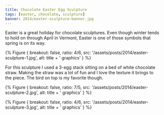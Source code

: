 ```yaml
---
title: Chocolate Easter Egg Sculpture
tags: [easter, chocolate, sculpture]
banner: 2014/easter-sculpture-banner.jpg
---
```


Easter is a great holiday for chocolate sculptures. Even though winter tends to hold on through April in Vermont, Easter is one of those symbols that spring is on its way.

{% Figure {
    breakout: false,
    ratio: 4/6,
    src: '/assets/posts/2014/easter-sculpture-1.jpg',
    alt: title + ' graphics'
} %}

For this sculpture I used a 3-egg stack sitting on a bed of white chocolate straw. Making the straw was a lot of fun and I love the texture it brings to the piece. The bird on top is my favorite though.

{% Figure {
    breakout: false,
    ratio: 7/5,
    src: '/assets/posts/2014/easter-sculpture-2.jpg',
    alt: title + ' graphics'
} %}

{% Figure {
    breakout: false,
    ratio: 4/6,
    src: '/assets/posts/2014/easter-sculpture-3.jpg',
    alt: title + ' graphics'
} %}